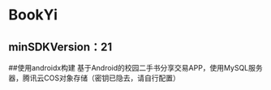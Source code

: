 # BookYi
## minSDKVersion：21 
##使用androidx构建 
基于Android的校园二手书分享交易APP，使用MySQL服务器，腾讯云COS对象存储（密钥已隐去，请自行配置）
